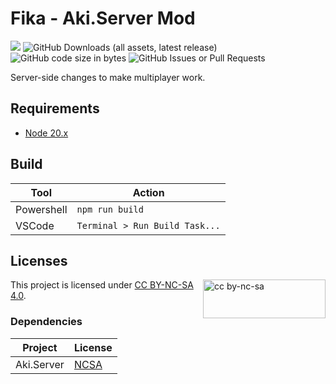 # Fika - Aki.Server Mod

<img src="https://img.shields.io/discord/1202292159366037545?style=for-the-badge&logo=discord&label=Fika%20Discord"> <img alt="GitHub Downloads (all assets, latest release)" src="https://img.shields.io/github/downloads/project-fika/Fika-Server/latest/total?style=for-the-badge&logo=github"> <img alt="GitHub code size in bytes" src="https://img.shields.io/github/languages/code-size/project-fika/Fika-Server?style=for-the-badge&logo=github"> <img alt="GitHub Issues or Pull Requests" src="https://img.shields.io/github/issues/project-fika/Fika-Server?style=for-the-badge&logo=github">

Server-side changes to make multiplayer work.

## Requirements

- [Node 20.x](https://nodejs.org/en/download)

## Build

**Tool**   | **Action**
---------- | ------------------------------
Powershell | `npm run build`
VSCode     | `Terminal > Run Build Task...`

## Licenses

<img src="https://mirrors.creativecommons.org/presskit/buttons/88x31/png/by-nc-sa.png" alt="cc by-nc-sa" width="196" height="62" style="float:right">

This project is licensed under [CC BY-NC-SA 4.0](https://creativecommons.org/licenses/by-nc-sa/4.0/legalcode.en).

### Dependencies

**Project** | **License**
----------- | -----------------------------------------------------------------------------
Aki.Server  | [NCSA](https://dev.sp-tarkov.com/SPT-AKI/Server/src/branch/master/LICENSE.md)
